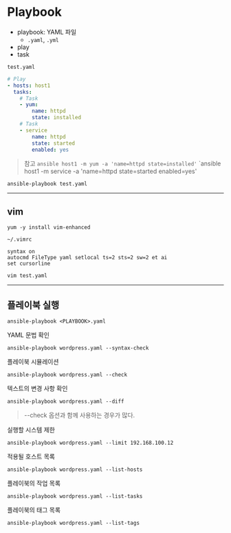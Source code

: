 # Playbook

- playbook: YAML 파일
	- `.yaml`, `.yml`
- play
- task

`test.yaml`
```yaml
# Play
- hosts: host1
  tasks:
    # Task
    - yum:
        name: httpd
        state: installed
    # Task
    - service
        name: httpd
        state: started
        enabled: yes

```

> 참고
> `ansible host1 -m yum -a 'name=httpd state=installed'`
> `ansible host1 -m service -a 'name=httpd state=started enabled=yes'

```
ansible-playbook test.yaml
```

---

## vim
```
yum -y install vim-enhanced
```

`~/.vimrc`
```
syntax on
autocmd FileType yaml setlocal ts=2 sts=2 sw=2 et ai
set cursorline
```

```
vim test.yaml
```

---

## 플레이북 실행

```
ansible-playbook <PLAYBOOK>.yaml
```

YAML 문법 확인
```
ansible-playbook wordpress.yaml --syntax-check
```

플레이북 시뮬레이션
```
ansible-playbook wordpress.yaml --check
```

텍스트의 변경 사항 확인
```
ansible-playbook wordpress.yaml --diff
```
> --check 옵션과 함께 사용하는 경우가 많다.

실행할 시스템 제한
```
ansible-playbook wordpress.yaml --limit 192.168.100.12
```

적용될 호스트 목록
```
ansible-playbook wordpress.yaml --list-hosts
```

플레이북의 작업 목록
```
ansible-playbook wordpress.yaml --list-tasks
```

플레이북의 태그 목록
```
ansible-playbook wordpress.yaml --list-tags
```
